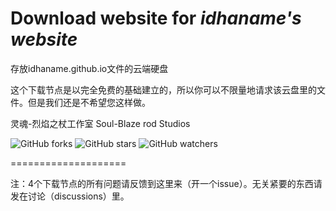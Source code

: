 # Download website for *idhaname's website*

存放idhaname.github.io文件的云端硬盘

这个下载节点是以完全免费的基础建立的，所以你可以不限量地请求该云盘里的文件。但是我们还是不希望您这样做。

灵魂-烈焰之杖工作室 Soul-Blaze rod Studios

![GitHub forks](https://img.shields.io/github/forks/idhaname/download?style=social)    ![GitHub stars](https://img.shields.io/github/stars/idhaname/download?style=social)    ![GitHub watchers](https://img.shields.io/github/watchers/idhaname/download?style=social)

====================

注：4个下载节点的所有问题请反馈到这里来（开一个issue）。无关紧要的东西请发在讨论（discussions）里。
